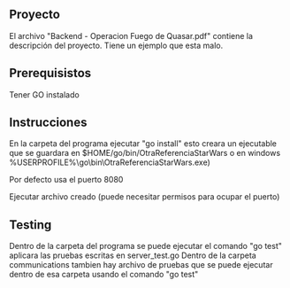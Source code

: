 ## Proyecto
El archivo "Backend - Operacion Fuego de Quasar.pdf" contiene la descripción del proyecto. 
Tiene un ejemplo que esta malo.


## Prerequisistos

Tener GO instalado

## Instrucciones

En la carpeta del programa ejecutar "go install" esto creara un ejecutable
que se guardara en $HOME/go/bin/OtraReferenciaStarWars o en windows %USERPROFILE%\go\bin\OtraReferenciaStarWars.exe)

Por defecto usa el puerto 8080

Ejecutar archivo creado (puede necesitar permisos para ocupar el puerto)

## Testing

Dentro de la carpeta del programa se puede ejecutar el comando "go test" aplicara las pruebas escritas en server_test.go
Dentro de la carpeta communications tambien hay archivo de pruebas que se puede ejecutar dentro de esa carpeta usando el comando "go test"
